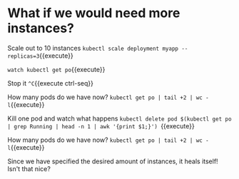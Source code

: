 # What if we would need more instances?

Scale out to 10 instances
`kubectl scale deployment myapp --replicas=3`{{execute}}


`watch kubectl get po`{{execute}}

Stop it
`^C`{{execute ctrl-seq}}

How many pods do we have now?
`kubectl get po | tail +2 | wc -l`{{execute}}

Kill one pod and watch what happens
`kubectl delete pod $(kubectl get po | grep Running | head -n 1 | awk '{print $1;}') `{{execute}}

How many pods do we have now?
`kubectl get po | tail +2 | wc -l`{{execute}}


Since we have specified the desired amount of instances, it heals itself!
Isn't that nice?

